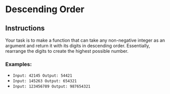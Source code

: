 # Descending Order

## Instructions
Your task is to make a function that can take any non-negative integer as an argument and return it with its digits in descending order. Essentially, rearrange the digits to create the highest possible number.

### Examples:
- `Input: 42145 Output: 54421`
- `Input: 145263 Output: 654321`
- `Input: 123456789 Output: 987654321`